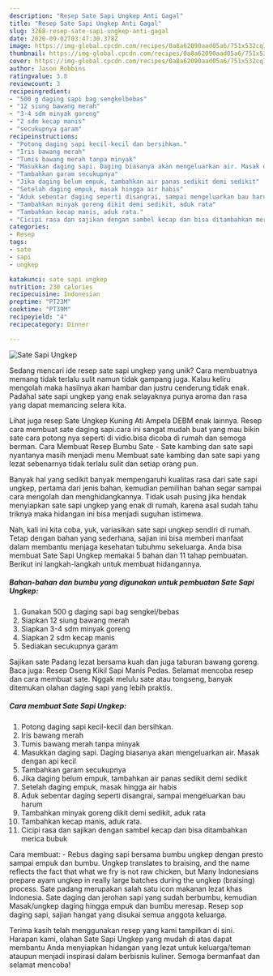 ```yaml
---
description: "Resep Sate Sapi Ungkep Anti Gagal"
title: "Resep Sate Sapi Ungkep Anti Gagal"
slug: 3268-resep-sate-sapi-ungkep-anti-gagal
date: 2020-09-02T03:47:30.378Z
image: https://img-global.cpcdn.com/recipes/0a8a62090aad05a6/751x532cq70/sate-sapi-ungkep-foto-resep-utama.jpg
thumbnail: https://img-global.cpcdn.com/recipes/0a8a62090aad05a6/751x532cq70/sate-sapi-ungkep-foto-resep-utama.jpg
cover: https://img-global.cpcdn.com/recipes/0a8a62090aad05a6/751x532cq70/sate-sapi-ungkep-foto-resep-utama.jpg
author: Jason Robbins
ratingvalue: 3.8
reviewcount: 3
recipeingredient:
- "500 g daging sapi bag sengkelbebas"
- "12 siung bawang merah"
- "3-4 sdm minyak goreng"
- "2 sdm kecap manis"
- "secukupnya garam"
recipeinstructions:
- "Potong daging sapi kecil-kecil dan bersihkan."
- "Iris bawang merah"
- "Tumis bawang merah tanpa minyak"
- "Masukkan daging sapi. Daging biasanya akan mengeluarkan air. Masak dengan api kecil"
- "Tambahkan garam secukupnya"
- "Jika daging belum empuk, tambahkan air panas sedikit demi sedikit"
- "Setelah daging empuk, masak hingga air habis"
- "Aduk sebentar daging seperti disangrai, sampai mengeluarkan bau harum"
- "Tambahkan minyak goreng dikit demi sedikit, aduk rata"
- "Tambahkan kecap manis, aduk rata."
- "Cicipi rasa dan sajikan dengan sambel kecap dan bisa ditambahkan merica bubuk"
categories:
- Resep
tags:
- sate
- sapi
- ungkep

katakunci: sate sapi ungkep 
nutrition: 230 calories
recipecuisine: Indonesian
preptime: "PT23M"
cooktime: "PT39M"
recipeyield: "4"
recipecategory: Dinner

---
```



![Sate Sapi Ungkep](https://img-global.cpcdn.com/recipes/0a8a62090aad05a6/751x532cq70/sate-sapi-ungkep-foto-resep-utama.jpg)

Sedang mencari ide resep sate sapi ungkep yang unik? Cara membuatnya memang tidak terlalu sulit namun tidak gampang juga. Kalau keliru mengolah maka hasilnya akan hambar dan justru cenderung tidak enak. Padahal sate sapi ungkep yang enak selayaknya punya aroma dan rasa yang dapat memancing selera kita.

Lihat juga resep Sate Ungkep Kuning Ati Ampela DEBM enak lainnya. Resep cara membuat sate daging sapi.cara ini sangat mudah buat yang mau bikin sate cara potong nya seperti di vidio.bisa dicoba di rumah dan semoga berman. Cara Membuat Resep Bumbu Sate - Sate kambing dan sate sapi nyantanya masih menjadi menu Membuat sate kambing dan sate sapi yang lezat sebenarnya tidak terlalu sulit dan setiap orang pun.

Banyak hal yang sedikit banyak mempengaruhi kualitas rasa dari sate sapi ungkep, pertama dari jenis bahan, kemudian pemilihan bahan segar sampai cara mengolah dan menghidangkannya. Tidak usah pusing jika hendak menyiapkan sate sapi ungkep yang enak di rumah, karena asal sudah tahu triknya maka hidangan ini bisa menjadi suguhan istimewa.


Nah, kali ini kita coba, yuk, variasikan sate sapi ungkep sendiri di rumah. Tetap dengan bahan yang sederhana, sajian ini bisa memberi manfaat dalam membantu menjaga kesehatan tubuhmu sekeluarga. Anda bisa membuat Sate Sapi Ungkep memakai 5 bahan dan 11 tahap pembuatan. Berikut ini langkah-langkah untuk membuat hidangannya.

<!--inarticleads1-->

##### Bahan-bahan dan bumbu yang digunakan untuk pembuatan Sate Sapi Ungkep:

1. Gunakan 500 g daging sapi bag sengkel/bebas
1. Siapkan 12 siung bawang merah
1. Siapkan 3-4 sdm minyak goreng
1. Siapkan 2 sdm kecap manis
1. Sediakan secukupnya garam


Sajikan sate Padang lezat bersama kuah dan juga taburan bawang goreng. Baca juga: Resep Oseng Kikil Sapi Manis Pedas. Selamat mencoba resep dan cara membuat sate. Nggak melulu sate atau tongseng, banyak ditemukan olahan daging sapi yang lebih praktis. 

<!--inarticleads2-->

##### Cara membuat Sate Sapi Ungkep:

1. Potong daging sapi kecil-kecil dan bersihkan.
1. Iris bawang merah
1. Tumis bawang merah tanpa minyak
1. Masukkan daging sapi. Daging biasanya akan mengeluarkan air. Masak dengan api kecil
1. Tambahkan garam secukupnya
1. Jika daging belum empuk, tambahkan air panas sedikit demi sedikit
1. Setelah daging empuk, masak hingga air habis
1. Aduk sebentar daging seperti disangrai, sampai mengeluarkan bau harum
1. Tambahkan minyak goreng dikit demi sedikit, aduk rata
1. Tambahkan kecap manis, aduk rata.
1. Cicipi rasa dan sajikan dengan sambel kecap dan bisa ditambahkan merica bubuk


Cara membuat: - Rebus daging sapi bersama bumbu ungkep dengan presto sampai empuk dan bumbu. Ungkep translates to braising, and the name reflects the fact that what we fry is not raw chicken, but Many Indonesians prepare ayam ungkep in really large batches during the ungkep (braising) process. Sate padang merupakan salah satu icon makanan lezat khas Indonesia. Sate daging dan jerohan sapi yang sudah berbumbu, kemudian Masak/ungkep daging hingga empuk dan bumbu meresap. Resep sop daging sapi, sajian hangat yang disukai semua anggota keluarga. 

Terima kasih telah menggunakan resep yang kami tampilkan di sini. Harapan kami, olahan Sate Sapi Ungkep yang mudah di atas dapat membantu Anda menyiapkan hidangan yang lezat untuk keluarga/teman ataupun menjadi inspirasi dalam berbisnis kuliner. Semoga bermanfaat dan selamat mencoba!
